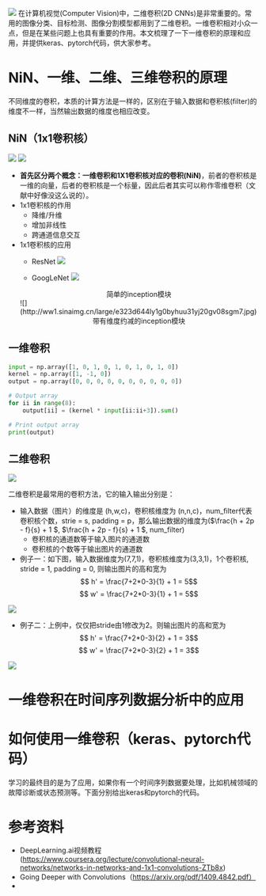 ![](http://ww1.sinaimg.cn/large/e323d644ly1g0bsth7hjhj20rv09yjuy.jpg)
在计算机视觉(Computer Vision)中，二维卷积(2D CNNs)是非常重要的。常用的图像分类、目标检测、图像分割模型都用到了二维卷积。一维卷积相对小众一点，但是在某些问题上也具有重要的作用。本文梳理了一下一维卷积的原理和应用，并提供keras、pytorch代码，供大家参考。

# NiN、一维、二维、三维卷积的原理
不同维度的卷积，本质的计算方法是一样的，区别在于输入数据和卷积核(filter)的维度不一样，当然输出数据的维度也相应改变。
## NiN（1x1卷积核）
![](http://ww1.sinaimg.cn/large/e323d644ly1g0by0z9e8tj20ji058q3t.jpg)
![](http://ww1.sinaimg.cn/large/e323d644ly1g0by2lpiwnj213t0btn0z.jpg)
- **首先区分两个概念：一维卷积和1X1卷积核对应的卷积(NiN)**，前者的卷积核是一维的向量，后者的卷积核是一个标量，因此后者其实可以称作零维卷积（文献中好像没这么说的）。
- 1x1卷积核的作用
	- 降维/升维
	- 增加非线性
	- 跨通道信息交互
- 1x1卷积核的应用
	- ResNet
	![](http://ww1.sinaimg.cn/large/e323d644ly1g0by7osupaj20nr08wwgx.jpg)

	- GoogLeNet
    ![](http://ww1.sinaimg.cn/large/e323d644ly1g0byii6c26j20hc08ajrt.jpg)
    <center>简单的inception模块</center>
    ![](http://ww1.sinaimg.cn/large/e323d644ly1g0byhuu31yj20gv08sgm7.jpg)
    <center>带有维度约减的inception模块</center>
## 一维卷积

```python
input = np.array([1, 0, 1, 0, 1, 0, 1, 0, 1, 0])
kernel = np.array([1, -1, 0])
output = np.array([0, 0, 0, 0, 0, 0, 0, 0, 0, 0])

# Output array
for ii in range(8):
    output[ii] = (kernel * input[ii:ii+3]).sum()

# Print output array
print(output)
```

## 二维卷积
![](http://ww1.sinaimg.cn/large/e323d644ly1g0btj8s7grj20ab04wmxv.jpg)

二维卷积是最常用的卷积方法，它的输入输出分别是：
- 输入数据（图片）的维度是 (h,w,c)，卷积核维度为 (n,n,c)，num_filter代表卷积核个数，strie = s, padding = p，那么输出数据的维度为($\frac{h + 2p - f}{s} + 1 $, $\frac{h + 2p - f}{s} + 1 $, num_filter)
	- 卷积核的通道数等于输入图片的通道数
	- 卷积核的个数等于输出图片的通道数
- 例子一：如下图，输入数据维度为(7,7,1)，卷积核维度为(3,3,1)，1个卷积核, stride = 1, padding = 0, 则输出图片的高和宽为
$$ h' = \frac{7+2*0-3}{1} + 1 = 5$$
$$ w' = \frac{7+2*0-3}{1} + 1 = 5$$

![](http://ww1.sinaimg.cn/large/e323d644ly1g0bx7f19zuj20de06b0sl.jpg)

- 例子二：上例中，仅仅把stride由1修改为2。则输出图片的高和宽为
$$ h' = \frac{7+2*0-3}{2} + 1 = 3$$
$$ w' = \frac{7+2*0-3}{2} + 1 = 3$$

![](http://ww1.sinaimg.cn/large/e323d644ly1g0bx807mogj20cw06j3yd.jpg)

# 一维卷积在时间序列数据分析中的应用

# 如何使用一维卷积（keras、pytorch代码）
学习的最终目的是为了应用，如果你有一个时间序列数据要处理，比如机械领域的故障诊断或状态预测等。下面分别给出keras和pytorch的代码。

# 参考资料
- DeepLearning.ai视频教程 (https://www.coursera.org/lecture/convolutional-neural-networks/networks-in-networks-and-1x1-convolutions-ZTb8x)
- Going Deeper with Convolutions（https://arxiv.org/pdf/1409.4842.pdf）
- 

